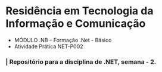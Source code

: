 # Residência em Tecnologia da Informação e Comunicação

- MÓDULO .NB – Formação .Net - Básico
- Atividade Prática NET-P002


### | Repositório para a disciplina de .NET, semana - 2. 


